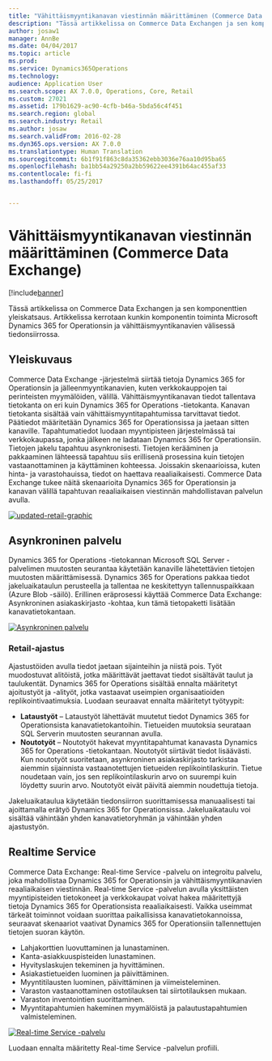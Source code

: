 ```yaml
---
title: "Vähittäismyyntikanavan viestinnän määrittäminen (Commerce Data Exchange)"
description: "Tässä artikkelissa on Commerce Data Exchangen ja sen komponenttien yleiskatsaus. Artikkelissa kerrotaan kunkin komponentin toiminta Microsoft Dynamics 365 for Operationsin ja vähittäismyyntikanavien välisessä tiedonsiirrossa."
author: josaw1
manager: AnnBe
ms.date: 04/04/2017
ms.topic: article
ms.prod: 
ms.service: Dynamics365Operations
ms.technology: 
audience: Application User
ms.search.scope: AX 7.0.0, Operations, Core, Retail
ms.custom: 27021
ms.assetid: 179b1629-ac90-4cfb-b46a-5bda56c4f451
ms.search.region: global
ms.search.industry: Retail
ms.author: josaw
ms.search.validFrom: 2016-02-28
ms.dyn365.ops.version: AX 7.0.0
ms.translationtype: Human Translation
ms.sourcegitcommit: 6b1f91f863c8da35362ebb3036e76aa10d95ba65
ms.openlocfilehash: ba1bb54a29250a2bb59622ee4391b64ac455af33
ms.contentlocale: fi-fi
ms.lasthandoff: 05/25/2017


---
```


# <a name="define-retail-channel-communications-commerce-data-exchange"></a>Vähittäismyyntikanavan viestinnän määrittäminen (Commerce Data Exchange)

[!include[banner](../includes/banner.md)]


Tässä artikkelissa on Commerce Data Exchangen ja sen komponenttien yleiskatsaus. Artikkelissa kerrotaan kunkin komponentin toiminta Microsoft Dynamics 365 for Operationsin ja vähittäismyyntikanavien välisessä tiedonsiirrossa.

<a name="overview"></a>Yleiskuvaus
--------

Commerce Data Exchange -järjestelmä siirtää tietoja Dynamics 365 for Operationsin ja jälleenmyyntikanavien, kuten verkkokauppojen tai perinteisten myymälöiden, välillä. Vähittäismyyntikanavan tiedot tallentava tietokanta on eri kuin Dynamics 365 for Operations -tietokanta. Kanavan tietokanta sisältää vain vähittäismyyntitapahtumissa tarvittavat tiedot. Päätiedot määritetään Dynamics 365 for Operationsissa ja jaetaan sitten kanaville. Tapahtumatiedot luodaan myyntipisteen järjestelmässä tai verkkokaupassa, jonka jälkeen ne ladataan Dynamics 365 for Operationsiin. Tietojen jakelu tapahtuu asynkronisesti. Tietojen kerääminen ja pakkaaminen lähteessä tapahtuu siis erillisenä prosessina kuin tietojen vastaanottaminen ja käyttäminen kohteessa. Joissakin skenaarioissa, kuten hinta- ja varastohauissa, tiedot on haettava reaaliaikaisesti. Commerce Data Exchange tukee näitä skenaarioita Dynamics 365 for Operationsin ja kanavan välillä tapahtuvan reaaliaikaisen viestinnän mahdollistavan palvelun avulla. 

[![updated-retail-graphic](./media/updated-retail-graphic.png)](./media/updated-retail-graphic.png)  

## <a name="async-service"></a>Asynkroninen palvelu
Dynamics 365 for Operations -tietokannan Microsoft SQL Server -palvelimen muutosten seurantaa käytetään kanaville lähetettävien tietojen muutosten määrittämisessä. Dynamics 365 for Operations pakkaa tiedot jakeluaikataulun perusteella ja tallentaa ne keskitettyyn tallennuspaikkaan (Azure Blob -säilö). Erillinen eräprosessi käyttää Commerce Data Exchange: Asynkroninen asiakaskirjasto -kohtaa, kun tämä tietopaketti lisätään kanavatietokantaan. 

[![Asynkroninen palvelu](./media/async-300x239.png)](./media/async.png)

### <a name="retail-scheduler"></a>Retail-ajastus

Ajastustöiden avulla tiedot jaetaan sijainteihin ja niistä pois. Työt muodostuvat alitöistä, jotka määrittävät jaettavat tiedot sisältävät taulut ja taulukentät. Dynamics 365 for Operations sisältää ennalta määritetyt ajoitustyöt ja -alityöt, jotka vastaavat useimpien organisaatioiden replikointivaatimuksia. Luodaan seuraavat ennalta määritetyt työtyypit:

-   **Lataustyöt** – Lataustyöt lähettävät muutetut tiedot Dynamics 365 for Operationsista kanavatietokantoihin. Tietueiden muutoksia seurataan SQL Serverin muutosten seurannan avulla.
-   **Noutotyöt** – Noutotyöt hakevat myyntitapahtumat kanavasta Dynamics 365 for Operations -tietokantaan. Noutotyöt siirtävät tiedot lisäävästi. Kun noutotyöt suoritetaan, asynkroninen asiakaskirjasto tarkistaa aiemmin sijainnista vastaanotettujen tietueiden replikointilaskurin. Tietue noudetaan vain, jos sen replikointilaskurin arvo on suurempi kuin löydetty suurin arvo. Noutotyöt eivät päivitä aiemmin noudettuja tietoja.

Jakeluaikataulua käytetään tiedonsiirron suorittamisessa manuaalisesti tai ajoittamalla erätyö Dynamics 365 for Operationsissa. Jakeluaikataulu voi sisältää vähintään yhden kanavatietoryhmän ja vähintään yhden ajastustyön.

## <a name="realtime-service"></a>Realtime Service
Commerce Data Exchange: Real-time Service -palvelu on integroitu palvelu, joka mahdollistaa Dynamics 365 for Operationsin ja vähittäismyyntikanavien reaaliaikaisen viestinnän. Real-time Service -palvelun avulla yksittäisten myyntipisteiden tietokoneet ja verkkokaupat voivat hakea määritettyjä tietoja Dynamics 365 for Operationsista reaaliaikaisesti. Vaikka useimmat tärkeät toiminnot voidaan suorittaa paikallisissa kanavatietokannoissa, seuraavat skenaariot vaativat Dynamics 365 for Operationsiin tallennettujen tietojen suoran käytön.

-   Lahjakorttien luovuttaminen ja lunastaminen.
-   Kanta-asiakkuuspisteiden lunastaminen.
-   Hyvityslaskujen tekeminen ja hyvittäminen.
-   Asiakastietueiden luominen ja päivittäminen.
-   Myyntitilausten luominen, päivittäminen ja viimeisteleminen.
-   Varaston vastaanottaminen ostotilauksen tai siirtotilauksen mukaan.
-   Varaston inventointien suorittaminen.
-   Myyntitapahtumien hakeminen myymälöistä ja palautustapahtumien valmisteleminen.

[![Real-time Service -palvelu](./media/rts.png)](./media/rts.png) 

Luodaan ennalta määritetty Real-time Service -palvelun profiili.




